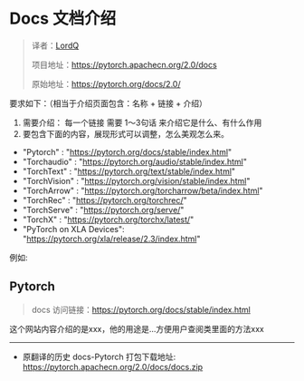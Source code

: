 # Docs 文档介绍

> 译者：[LordQ](https://github.com/lordqyxz)
>
> 项目地址：<https://pytorch.apachecn.org/2.0/docs>
>
> 原始地址：<https://pytorch.org/docs/2.0/>


要求如下：（相当于介绍页面包含：名称 + 链接 + 介绍）

1. 需要介绍： 每一个链接 需要 1～3句话 来介绍它是什么、有什么作用
2. 要包含下面的内容，展现形式可以调整，怎么美观怎么来。

- "Pytorch"     : "https://pytorch.org/docs/stable/index.html"
- "Torchaudio"  : "https://pytorch.org/audio/stable/index.html"
- "TorchText"   : "https://pytorch.org/text/stable/index.html"
- "TorchVision" : "https://pytorch.org/vision/stable/index.html"
- "TorchArrow"  : "https://pytorch.org/torcharrow/beta/index.html"
- "TorchRec"    : "https://pytorch.org/torchrec/"
- "TorchServe"  : "https://pytorch.org/serve/"
- "TorchX"      : "https://pytorch.org/torchx/latest/"
- "PyTorch on XLA Devices": "https://pytorch.org/xla/release/2.3/index.html"

例如: 

## Pytorch

> docs 访问链接：<https://pytorch.org/docs/stable/index.html>

这个网站内容介绍的是xxx，他的用途是...方便用户查阅类里面的方法xxx

--- 

* 原翻译的历史 docs-Pytorch 打包下载地址: <https://pytorch.apachecn.org/2.0/docs/docs.zip>
